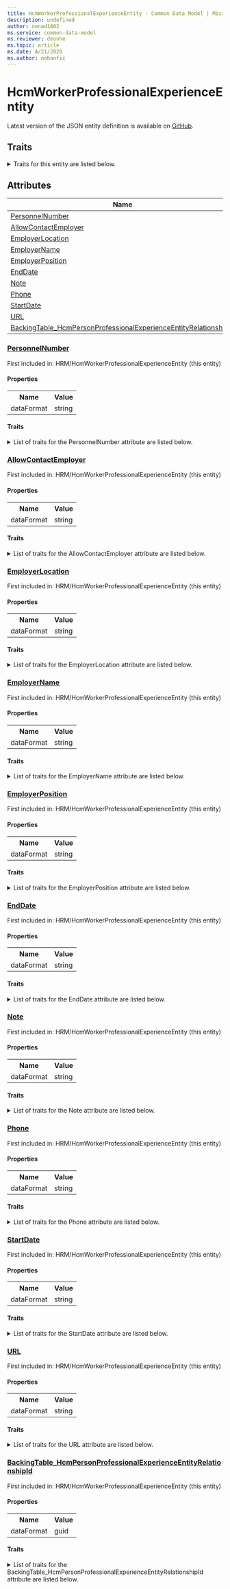```yaml
---
title: HcmWorkerProfessionalExperienceEntity - Common Data Model | Microsoft Docs
description: undefined
author: nenad1002
ms.service: common-data-model
ms.reviewer: deonhe
ms.topic: article
ms.date: 4/21/2020
ms.author: nebanfic
---
```


# HcmWorkerProfessionalExperienceEntity

  
 Latest version of the JSON entity definition is available on <a href="https://github.com/Microsoft/CDM/tree/master/schemaDocuments/core/operationsCommon/Entities/HumanResources/HRM/HcmWorkerProfessionalExperienceEntity.cdm.json" target="_blank">GitHub</a>.  

## Traits

<details>
<summary>Traits for this entity are listed below.  
</summary>

**is.CDM.entityVersion**  
  <table><tr><th>Parameter</th><th>Value</th><th>Data type</th><th>Explanation</th></tr><tr><td>versionNumber</td><td>"1.0.0"</td><td>string</td><td>semantic version number of the entity</td></tr></table>

**is.application.releaseVersion**  
  <table><tr><th>Parameter</th><th>Value</th><th>Data type</th><th>Explanation</th></tr><tr><td>releaseVersion</td><td>"10.0.13.0"</td><td>string</td><td>semantic version number of the application introducing this entity</td></tr></table>

</details>

## Attributes

|Name|Description|First Included in Instance|
|---|---|---|
|[PersonnelNumber](#PersonnelNumber)||<a href="HcmWorkerProfessionalExperienceEntity.md" target="_blank">HRM/HcmWorkerProfessionalExperienceEntity</a>|
|[AllowContactEmployer](#AllowContactEmployer)||<a href="HcmWorkerProfessionalExperienceEntity.md" target="_blank">HRM/HcmWorkerProfessionalExperienceEntity</a>|
|[EmployerLocation](#EmployerLocation)||<a href="HcmWorkerProfessionalExperienceEntity.md" target="_blank">HRM/HcmWorkerProfessionalExperienceEntity</a>|
|[EmployerName](#EmployerName)||<a href="HcmWorkerProfessionalExperienceEntity.md" target="_blank">HRM/HcmWorkerProfessionalExperienceEntity</a>|
|[EmployerPosition](#EmployerPosition)||<a href="HcmWorkerProfessionalExperienceEntity.md" target="_blank">HRM/HcmWorkerProfessionalExperienceEntity</a>|
|[EndDate](#EndDate)||<a href="HcmWorkerProfessionalExperienceEntity.md" target="_blank">HRM/HcmWorkerProfessionalExperienceEntity</a>|
|[Note](#Note)||<a href="HcmWorkerProfessionalExperienceEntity.md" target="_blank">HRM/HcmWorkerProfessionalExperienceEntity</a>|
|[Phone](#Phone)||<a href="HcmWorkerProfessionalExperienceEntity.md" target="_blank">HRM/HcmWorkerProfessionalExperienceEntity</a>|
|[StartDate](#StartDate)||<a href="HcmWorkerProfessionalExperienceEntity.md" target="_blank">HRM/HcmWorkerProfessionalExperienceEntity</a>|
|[URL](#URL)||<a href="HcmWorkerProfessionalExperienceEntity.md" target="_blank">HRM/HcmWorkerProfessionalExperienceEntity</a>|
|[BackingTable_HcmPersonProfessionalExperienceEntityRelationshipId](#BackingTable_HcmPersonProfessionalExperienceEntityRelationshipId)||<a href="HcmWorkerProfessionalExperienceEntity.md" target="_blank">HRM/HcmWorkerProfessionalExperienceEntity</a>|

### <a href=#PersonnelNumber name="PersonnelNumber">PersonnelNumber</a>

First included in: HRM/HcmWorkerProfessionalExperienceEntity (this entity)  

#### Properties

<table><tr><th>Name</th><th>Value</th></tr><tr><td>dataFormat</td><td>string</td></tr></table>

#### Traits

<details>
<summary>List of traits for the PersonnelNumber attribute are listed below.</summary>

**is.dataFormat.character**  
**is.dataFormat.big**  
**is.dataFormat.array**  
**is.dataFormat.character**  
**is.dataFormat.array**  
</details>

### <a href=#AllowContactEmployer name="AllowContactEmployer">AllowContactEmployer</a>

First included in: HRM/HcmWorkerProfessionalExperienceEntity (this entity)  

#### Properties

<table><tr><th>Name</th><th>Value</th></tr><tr><td>dataFormat</td><td>string</td></tr></table>

#### Traits

<details>
<summary>List of traits for the AllowContactEmployer attribute are listed below.</summary>

**is.dataFormat.character**  
**is.dataFormat.big**  
**is.dataFormat.array**  
**is.dataFormat.character**  
**is.dataFormat.array**  
</details>

### <a href=#EmployerLocation name="EmployerLocation">EmployerLocation</a>

First included in: HRM/HcmWorkerProfessionalExperienceEntity (this entity)  

#### Properties

<table><tr><th>Name</th><th>Value</th></tr><tr><td>dataFormat</td><td>string</td></tr></table>

#### Traits

<details>
<summary>List of traits for the EmployerLocation attribute are listed below.</summary>

**is.dataFormat.character**  
**is.dataFormat.big**  
**is.dataFormat.array**  
**is.dataFormat.character**  
**is.dataFormat.array**  
</details>

### <a href=#EmployerName name="EmployerName">EmployerName</a>

First included in: HRM/HcmWorkerProfessionalExperienceEntity (this entity)  

#### Properties

<table><tr><th>Name</th><th>Value</th></tr><tr><td>dataFormat</td><td>string</td></tr></table>

#### Traits

<details>
<summary>List of traits for the EmployerName attribute are listed below.</summary>

**is.dataFormat.character**  
**is.dataFormat.big**  
**is.dataFormat.array**  
**is.dataFormat.character**  
**is.dataFormat.array**  
</details>

### <a href=#EmployerPosition name="EmployerPosition">EmployerPosition</a>

First included in: HRM/HcmWorkerProfessionalExperienceEntity (this entity)  

#### Properties

<table><tr><th>Name</th><th>Value</th></tr><tr><td>dataFormat</td><td>string</td></tr></table>

#### Traits

<details>
<summary>List of traits for the EmployerPosition attribute are listed below.</summary>

**is.dataFormat.character**  
**is.dataFormat.big**  
**is.dataFormat.array**  
**is.dataFormat.character**  
**is.dataFormat.array**  
</details>

### <a href=#EndDate name="EndDate">EndDate</a>

First included in: HRM/HcmWorkerProfessionalExperienceEntity (this entity)  

#### Properties

<table><tr><th>Name</th><th>Value</th></tr><tr><td>dataFormat</td><td>string</td></tr></table>

#### Traits

<details>
<summary>List of traits for the EndDate attribute are listed below.</summary>

**is.dataFormat.character**  
**is.dataFormat.big**  
**is.dataFormat.array**  
**is.dataFormat.character**  
**is.dataFormat.array**  
</details>

### <a href=#Note name="Note">Note</a>

First included in: HRM/HcmWorkerProfessionalExperienceEntity (this entity)  

#### Properties

<table><tr><th>Name</th><th>Value</th></tr><tr><td>dataFormat</td><td>string</td></tr></table>

#### Traits

<details>
<summary>List of traits for the Note attribute are listed below.</summary>

**is.dataFormat.character**  
**is.dataFormat.big**  
**is.dataFormat.array**  
**is.dataFormat.character**  
**is.dataFormat.array**  
</details>

### <a href=#Phone name="Phone">Phone</a>

First included in: HRM/HcmWorkerProfessionalExperienceEntity (this entity)  

#### Properties

<table><tr><th>Name</th><th>Value</th></tr><tr><td>dataFormat</td><td>string</td></tr></table>

#### Traits

<details>
<summary>List of traits for the Phone attribute are listed below.</summary>

**is.dataFormat.character**  
**is.dataFormat.big**  
**is.dataFormat.array**  
**is.dataFormat.character**  
**is.dataFormat.array**  
</details>

### <a href=#StartDate name="StartDate">StartDate</a>

First included in: HRM/HcmWorkerProfessionalExperienceEntity (this entity)  

#### Properties

<table><tr><th>Name</th><th>Value</th></tr><tr><td>dataFormat</td><td>string</td></tr></table>

#### Traits

<details>
<summary>List of traits for the StartDate attribute are listed below.</summary>

**is.dataFormat.character**  
**is.dataFormat.big**  
**is.dataFormat.array**  
**is.dataFormat.character**  
**is.dataFormat.array**  
</details>

### <a href=#URL name="URL">URL</a>

First included in: HRM/HcmWorkerProfessionalExperienceEntity (this entity)  

#### Properties

<table><tr><th>Name</th><th>Value</th></tr><tr><td>dataFormat</td><td>string</td></tr></table>

#### Traits

<details>
<summary>List of traits for the URL attribute are listed below.</summary>

**is.dataFormat.character**  
**is.dataFormat.big**  
**is.dataFormat.array**  
**is.dataFormat.character**  
**is.dataFormat.array**  
</details>

### <a href=#BackingTable_HcmPersonProfessionalExperienceEntityRelationshipId name="BackingTable_HcmPersonProfessionalExperienceEntityRelationshipId">BackingTable_HcmPersonProfessionalExperienceEntityRelationshipId</a>

First included in: HRM/HcmWorkerProfessionalExperienceEntity (this entity)  

#### Properties

<table><tr><th>Name</th><th>Value</th></tr><tr><td>dataFormat</td><td>guid</td></tr></table>

#### Traits

<details>
<summary>List of traits for the BackingTable_HcmPersonProfessionalExperienceEntityRelationshipId attribute are listed below.</summary>

**is.dataFormat.character**  
**is.dataFormat.big**  
**is.dataFormat.array**  
**is.dataFormat.guid**  
**means.identity.entityId**  
**is.linkedEntity.identifier**  
Marks the attribute(s) that hold foreign key references to a linked (used as an attribute) entity. This attribute is added to the resolved entity to enumerate the referenced entities.  <table><tr><th>Parameter</th><th>Value</th><th>Data type</th><th>Explanation</th></tr><tr><td>entityReferences</td><td>empty table</td><td>entity</td><td>a reference to the constant entity holding the list of entity references</td></tr></table>

**is.dataFormat.guid**  
**is.dataFormat.character**  
**is.dataFormat.array**  
</details>
